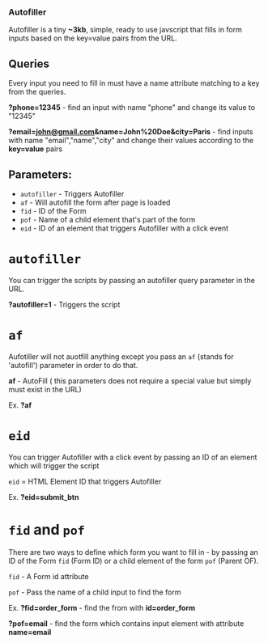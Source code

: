 ### Autofiller
Autofiller is a tiny **~3kb**, simple, ready to use javscript that fills in form inputs based on the key=value pairs from the URL.

## Queries

Every input you need to fill in must have a name attribute matching to a key from the queries.

**?phone=12345** - find an input with name "phone" and change its value to "12345"

**?email=john@gmail.com&name=John%20Doe&city=Paris** - find inputs with name "email","name","city" and change their values according to the **key=value** pairs

## Parameters:

- `autofiller` - Triggers Autofiller
- `af` - Will autofill the form after page is loaded
- `fid` - ID of the Form
- `pof` - Name of a child element that's part of the form
- `eid` - ID of an element that triggers Autofiller with a click event

# `autofiller`
You can trigger the scripts by passing an autofiller query parameter in the URL.

**?autofiller=1** - Triggers the script

# `af`
Aufotiller will not auotfill anything except you pass an `af` (stands for 'autofill') parameter in order to do that.

**af** - AutoFill ( this parameters does not require a special value but simply must exist in the URL)

Ex.
**?af**

# `eid`
You can trigger Autofiller with a click event by passing an ID of an element which will trigger the script

`eid` = HTML Element ID that triggers Autofiller 

Ex.
**?eid=submit_btn**

# `fid` and `pof`
There are two ways to define which form you want to fill in - by passing an ID of the Form `fid` (Form ID) or a child element of the form `pof` (Parent OF).

`fid` - A Form id attribute

`pof` - Pass the name of a child input to find the form

Ex.
**?fid=order_form** - find the from with **id=order_form**

**?pof=email** - find the form which contains input element with attribute **name=email**